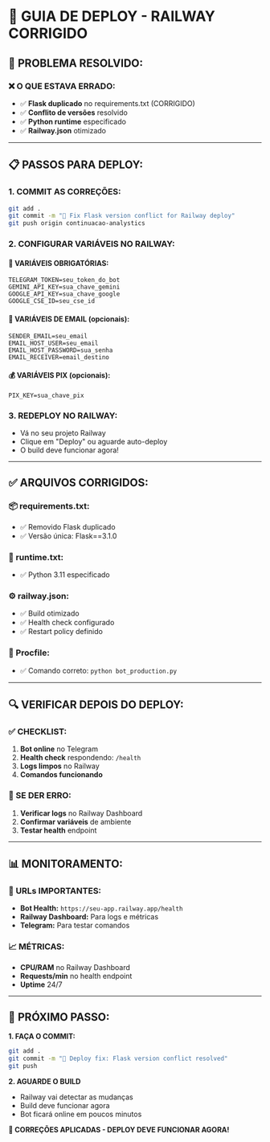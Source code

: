 # 🚀 GUIA DE DEPLOY - RAILWAY CORRIGIDO

## 🔧 **PROBLEMA RESOLVIDO:**

### ❌ **O QUE ESTAVA ERRADO:**
- ✅ **Flask duplicado** no requirements.txt (CORRIGIDO)
- ✅ **Conflito de versões** resolvido
- ✅ **Python runtime** especificado
- ✅ **Railway.json** otimizado

---

## 📋 **PASSOS PARA DEPLOY:**

### **1. COMMIT AS CORREÇÕES:**
```bash
git add .
git commit -m "🔧 Fix Flask version conflict for Railway deploy"
git push origin continuacao-analystics
```

### **2. CONFIGURAR VARIÁVEIS NO RAILWAY:**

#### **🔑 VARIÁVEIS OBRIGATÓRIAS:**
```
TELEGRAM_TOKEN=seu_token_do_bot
GEMINI_API_KEY=sua_chave_gemini
GOOGLE_API_KEY=sua_chave_google
GOOGLE_CSE_ID=seu_cse_id
```

#### **📧 VARIÁVEIS DE EMAIL (opcionais):**
```
SENDER_EMAIL=seu_email
EMAIL_HOST_USER=seu_email
EMAIL_HOST_PASSWORD=sua_senha
EMAIL_RECEIVER=email_destino
```

#### **💰 VARIÁVEIS PIX (opcionais):**
```
PIX_KEY=sua_chave_pix
```

### **3. REDEPLOY NO RAILWAY:**
- Vá no seu projeto Railway
- Clique em "Deploy" ou aguarde auto-deploy
- O build deve funcionar agora!

---

## ✅ **ARQUIVOS CORRIGIDOS:**

### **📦 requirements.txt:**
- ✅ Removido Flask duplicado
- ✅ Versão única: Flask==3.1.0

### **🐍 runtime.txt:**
- ✅ Python 3.11 especificado

### **⚙️ railway.json:**
- ✅ Build otimizado
- ✅ Health check configurado
- ✅ Restart policy definido

### **🚀 Procfile:**
- ✅ Comando correto: `python bot_production.py`

---

## 🔍 **VERIFICAR DEPOIS DO DEPLOY:**

### **✅ CHECKLIST:**
1. **Bot online** no Telegram
2. **Health check** respondendo: `/health`
3. **Logs limpos** no Railway
4. **Comandos funcionando**

### **🚨 SE DER ERRO:**
1. **Verificar logs** no Railway Dashboard
2. **Confirmar variáveis** de ambiente
3. **Testar health** endpoint

---

## 📊 **MONITORAMENTO:**

### **🔗 URLs IMPORTANTES:**
- **Bot Health:** `https://seu-app.railway.app/health`
- **Railway Dashboard:** Para logs e métricas
- **Telegram:** Para testar comandos

### **📈 MÉTRICAS:**
- **CPU/RAM** no Railway Dashboard  
- **Requests/min** no health endpoint
- **Uptime** 24/7

---

## 🎯 **PRÓXIMO PASSO:**

**1. FAÇA O COMMIT:**
```bash
git add .
git commit -m "🚀 Deploy fix: Flask version conflict resolved"
git push
```

**2. AGUARDE O BUILD**
- Railway vai detectar as mudanças
- Build deve funcionar agora
- Bot ficará online em poucos minutos

**🎉 CORREÇÕES APLICADAS - DEPLOY DEVE FUNCIONAR AGORA!**
